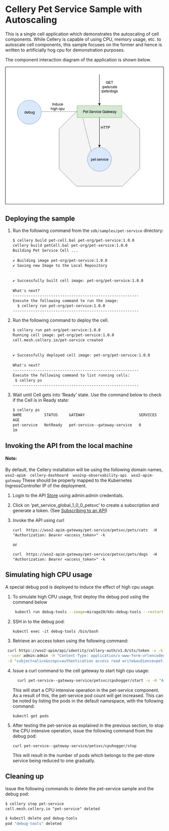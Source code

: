 # Cellery Pet Service Sample with Autoscaling

This is a single cell application which demonstrates the autoscaling of cell components. While Cellery is capable of 
using CPU, memory usage, etc. to autoscale cell components, this sample focuses on the former and hence is written to 
artificially hog cpu for demonstration purposes. 

The component interaction diagram of the application is shown below.

![samples-pet-service](pet-service.png)

## Deploying the sample
1. Run the following command from the `sdk/samples/pet-service` directory:
    ```
    $ cellery build pet-cell.bal pet-org/pet-service:1.0.0
    cellery build petCell.bal pet-org/pet-service:1.0.0
    Building Pet Service Cell ...
    
    ✔ Building image pet-org/pet-service:1.0.0
    ✔ Saving new Image to the Local Repository
    
    
    ✔ Successfully built cell image: pet-org/pet-service:1.0.0
    
    What's next?
    --------------------------------------------------------
    Execute the following command to run the image:
      $ cellery run pet-org/pet-service:1.0.0
    --------------------------------------------------------
    ```
2. Run the following command to deploy the cell.
    ```
    $ cellery run pet-org/pet-service:1.0.0
    Running cell image: pet-org/pet-service:1.0.0
    cell.mesh.cellery.io/pet-service created
    
    
    ✔ Successfully deployed cell image: pet-org/pet-service:1.0.0
    
    What's next?
    --------------------------------------------------------
    Execute the following command to list running cells:
     $ cellery ps
    --------------------------------------------------------
    ```

3. Wait until Cell gets into ‘Ready’ state. Use the command below to check if the Cell is in Ready state: 
    ```
    $ cellery ps
    NAME          STATUS     GATEWAY                        SERVICES   AGE
    pet-service   NotReady   pet-service--gateway-service   0          1m
    ```

## Invoking the API from the local machine
#### Note: 
By default, the Cellery installation will be using the following domain names,
    ```
    wso2-apim 
    cellery-dashboard 
    wso2sp-observability-api 
    wso2-apim-gateway
    ```
These should be properly mapped to the Kubernetes IngressController IP of the deployment.

1. Login to the API [Store](https://wso2-apim/store/) using admin:admin credentials.

2. Click on ‘pet_service_global_1_0_0_petsvc’ to create a subscription and generate a token. 
(See  [Subscribing to an API](https://docs.wso2.com/display/AM260/Subscribe+to+an+API))

3. Invoke the API using curl

    ```
    curl  https://wso2-apim-gateway/pet-service/petsvc/pets/cats  -H "Authorization: Bearer <access_token>" -k
    ```
    or
    ```    
    curl  https://wso2-apim-gateway/pet-service/petsvc/pets/dogs  -H "Authorization: Bearer <access_token>" -k
    ```

## Simulating high CPU usage

A special debug pod is deployed to induce the effect of high cpu usage.  

1. To simulate high CPU usage, first deploy the debug pod using the command below
   ```bash
    kubectl run debug-tools --image=mirage20/k8s-debug-tools --restart=Never
   ```
 
2. SSH in to the debug pod:
   ```
   kubectl exec -it debug-tools /bin/bash 
   ```
3. Retrieve an access token using the following command:
  ```bash
   curl https://wso2-apim/api/identity/cellery-auth/v1.0/sts/token -v -k  -X POST  \
   --user admin:admin -H "Content-Type: application/x-www-form-urlencoded" \
   -d "subject=alice&scopc=authentication access read write&audience=pet-service"
  ```
   
4. Issue a curl command to the cell gateway to start high cpu usage:
    ```bash
      curl pet-service--gateway-service/petsvc/cpuhogger/start -v -H "Authorization: Bearer <access_token>"
    ```
   
   This will start a CPU intensive operation in the pet-service component. As a result of this, the pet-service pod 
   count will get increased. This can be noted by listing the pods in the default namespace, with the following command:
   ```
   kubectl get pods
   ```
   
5. After testing the pet-service as explained in the previous section, to stop the CPU intensive operation, issue the 
following command from the debug pod: 
   ```
   curl pet-service--gateway-service/petsvc/cpuhogger/stop
   ```
   
   This will result in the number of pods which belongs to the pet-store service being reduced to one gradually.  
   
   
## Cleaning up
Issue the following commands to delete the pet-service sample and the debug pod:
    
```
$ cellery stop pet-service
cell.mesh.cellery.io "pet-service" deleted 
```    
```bash
$ kubectl delete pod debug-tools
pod "debug-tools" deleted
```